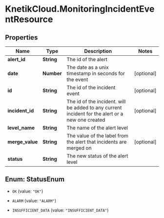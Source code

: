 # KnetikCloud.MonitoringIncidentEventResource

## Properties
Name | Type | Description | Notes
------------ | ------------- | ------------- | -------------
**alert_id** | **String** | The id of the alert | 
**date** | **Number** | The date as a unix timestamp in seconds for the event | [optional] 
**id** | **String** | The id of the incident event | [optional] 
**incident_id** | **String** | The id of the incident. will be added to any current incident for the alert or a new one created | [optional] 
**level_name** | **String** | The name of the alert level | 
**merge_value** | **String** | The value of the label from the alert that incidents are merged on | [optional] 
**status** | **String** | The new status of the alert level | 


<a name="StatusEnum"></a>
## Enum: StatusEnum


* `OK` (value: `"OK"`)

* `ALARM` (value: `"ALARM"`)

* `INSUFFICIENT_DATA` (value: `"INSUFFICIENT_DATA"`)




